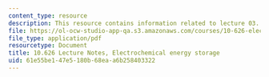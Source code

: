 ```yaml
---
content_type: resource
description: This resource contains information related to lecture 03.
file: https://ol-ocw-studio-app-qa.s3.amazonaws.com/courses/10-626-electrochemical-energy-systems-spring-2014/61e55be147e5180b68eaa6b258403322_MIT10_626S14_S11lec03.pdf
file_type: application/pdf
resourcetype: Document
title: 10.626 Lecture Notes, Electrochemical energy storage
uid: 61e55be1-47e5-180b-68ea-a6b258403322
---
```

